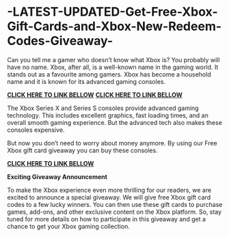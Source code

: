 # -LATEST-UPDATED-Get-Free-Xbox-Gift-Cards-and-Xbox-New-Redeem-Codes-Giveaway-



Can you tell me a gamer who doesn’t know what Xbox is? You probably will have no name. Xbox, after all, is a well-known name in the gaming world. It stands out as a favourite among gamers. Xbox has become a household name and it is known for its advanced gaming consoles.

**[CLICK HERE TO LINK BELLOW](https://proalloffer.com/all-gift-card/)**
**[CLICK HERE TO LINK BELLOW](https://proalloffer.com/all-gift-card/)**

The Xbox Series X and Series S consoles provide advanced gaming technology. This includes excellent graphics, fast loading times, and an overall smooth gaming experience. But the advanced tech also makes these consoles expensive.

But now you don’t need to worry about money anymore. By using our Free Xbox gift card giveaway you can buy these consoles.

**[CLICK HERE TO LINK BELLOW](https://proalloffer.com/all-gift-card/)**

**Exciting Giveaway Announcement**

To make the Xbox experience even more thrilling for our readers, we are excited to announce a special giveaway. We will give free Xbox gift card codes to a few lucky winners. You can then use these gift cards to purchase games, add-ons, and other exclusive content on the Xbox platform. So, stay tuned for more details on how to participate in this giveaway and get a chance to get your Xbox gaming collection.
